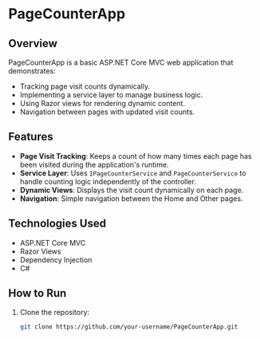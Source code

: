 # PageCounterApp

## Overview
PageCounterApp is a basic ASP.NET Core MVC web application that demonstrates:
- Tracking page visit counts dynamically.
- Implementing a service layer to manage business logic.
- Using Razor views for rendering dynamic content.
- Navigation between pages with updated visit counts.

## Features
- **Page Visit Tracking**: Keeps a count of how many times each page has been visited during the application's runtime.
- **Service Layer**: Uses `IPageCounterService` and `PageCounterService` to handle counting logic independently of the controller.
- **Dynamic Views**: Displays the visit count dynamically on each page.
- **Navigation**: Simple navigation between the Home and Other pages.

## Technologies Used
- ASP.NET Core MVC
- Razor Views
- Dependency Injection
- C#

## How to Run
1. Clone the repository:
   ```bash
   git clone https://github.com/your-username/PageCounterApp.git
